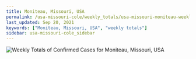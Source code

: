 ```yaml
---
title: Moniteau, Missouri, USA
permalink: /usa-missouri-cole/weekly_totals/usa-missouri-moniteau-weekly_totals.html
last_updated: Sep 20, 2021
keywords: ["Moniteau, Missouri, USA", "weekly totals"]
sidebar: usa-missouri-cole_sidebar
---
```


![Weekly Totals of Confirmed Cases for Moniteau, Missouri, USA](/covid_tracker/images/graphs/usa-missouri-moniteau-weekly_totals_graph.png)

